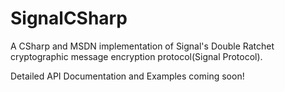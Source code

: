 # SignalCSharp
A CSharp and MSDN implementation of Signal's Double Ratchet cryptographic message encryption protocol(Signal Protocol). 

Detailed API Documentation and Examples coming soon!
